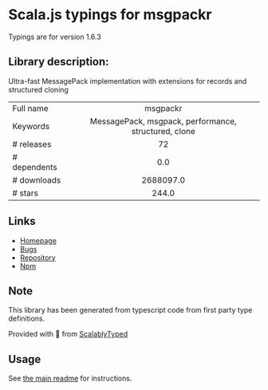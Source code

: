 
# Scala.js typings for msgpackr

Typings are for version 1.6.3

## Library description:
Ultra-fast MessagePack implementation with extensions for records and structured cloning

|                    |                 |
| ------------------ | :-------------: |
| Full name          | msgpackr |
| Keywords           | MessagePack, msgpack, performance, structured, clone |
| # releases         | 72 |
| # dependents       | 0.0 |
| # downloads        | 2688097.0 |
| # stars            | 244.0 |

## Links
- [Homepage](https://github.com/kriszyp/msgpackr#readme)
- [Bugs](https://github.com/kriszyp/msgpackr/issues)
- [Repository](https://github.com/kriszyp/msgpackr)
- [Npm](https://www.npmjs.com/package/msgpackr)
    


## Note
This library has been generated from typescript code from first party type definitions.

Provided with :purple_heart: from [ScalablyTyped](https://github.com/oyvindberg/ScalablyTyped)

## Usage
See [the main readme](../../readme.md) for instructions.


